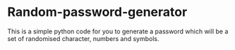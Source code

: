 # Random-password-generator
This is a simple python code for you to generate a password which will be a set of randomised character, numbers and symbols.
